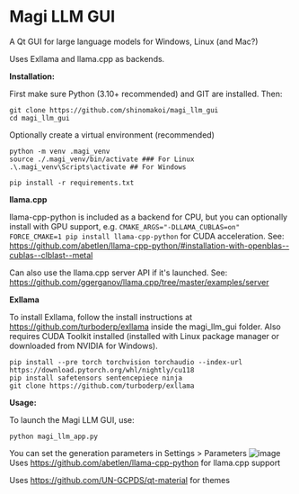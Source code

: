 # Magi LLM GUI
A Qt GUI for large language models for Windows, Linux (and Mac?)

Uses Exllama and llama.cpp as backends.


**Installation:**

First make sure Python (3.10+ recommended) and GIT are installed. Then:
```
git clone https://github.com/shinomakoi/magi_llm_gui
cd magi_llm_gui
```
Optionally create a virtual environment (recommended)

```
python -m venv .magi_venv
source ./.magi_venv/bin/activate ### For Linux
.\.magi_venv\Scripts\activate ## For Windows
```
```
pip install -r requirements.txt
```
**llama.cpp**

llama-cpp-python is included as a backend for CPU, but you can optionally install with GPU support, e.g. ```CMAKE_ARGS="-DLLAMA_CUBLAS=on" FORCE_CMAKE=1 pip install llama-cpp-python``` for CUDA acceleration. 
See: 
https://github.com/abetlen/llama-cpp-python/#installation-with-openblas--cublas--clblast--metal

Can also use the llama.cpp server API if it's launched. See: https://github.com/ggerganov/llama.cpp/tree/master/examples/server

**Exllama**

To install Exllama, follow the install instructions at https://github.com/turboderp/exllama inside the magi_llm_gui folder. Also requires CUDA Toolkit installed (installed with Linux package manager or downloaded from NVIDIA for Windows).
```
pip install --pre torch torchvision torchaudio --index-url https://download.pytorch.org/whl/nightly/cu118
pip install safetensors sentencepiece ninja
git clone https://github.com/turboderp/exllama
```

**Usage:**

To launch the Magi LLM GUI, use: 
```
python magi_llm_app.py
```
You can set the generation parameters in Settings > Parameters
![image](https://github.com/shinomakoi/magi_llm_gui/assets/112139428/f39002b9-e450-459c-b2bb-fd3940956fd3)
Uses https://github.com/abetlen/llama-cpp-python for llama.cpp support

Uses https://github.com/UN-GCPDS/qt-material for themes
